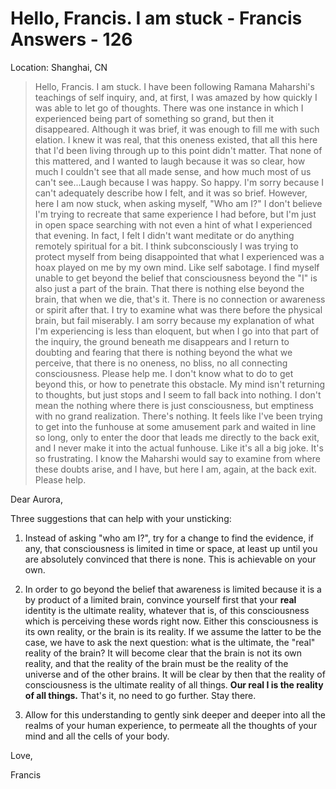 # Hello, Francis. I am stuck - Francis Answers - 126

Location: Shanghai, CN

>Hello, Francis. I am stuck. I have been following Ramana Maharshi's teachings of self inquiry, and, at first, I was amazed by how quickly I was able to let go of thoughts. There was one instance in which I experienced being part of something so grand, but then it disappeared. Although it was brief, it was enough to fill me with such elation. I knew it was real, that this oneness existed, that all this here that I'd been living through up to this point didn't matter. That none of this mattered, and I wanted to laugh because it was so clear, how much I couldn't see that all made sense, and how much most of us can't see...Laugh because I was happy. So happy. I'm sorry because I can't adequately describe how I felt, and it was so brief. However, here I am now stuck, when asking myself, "Who am I?" I don't believe I'm trying to recreate that same experience I had before, but I'm just in open space searching with not even a hint of what I experienced that evening. In fact, I felt I didn't want meditate or do anything remotely spiritual for a bit. I think subconsciously I was trying to protect myself from being disappointed that what I experienced was a hoax played on me by my own mind. Like self sabotage. I find myself unable to get beyond the belief that consciousness beyond the "I" is also just a part of the brain. That there is nothing else beyond the brain, that when we die, that's it. There is no connection or awareness or spirit after that. I try to examine what was there before the physical brain, but fail miserably. I am sorry because my explanation of what I'm experiencing is less than eloquent, but when I go into that part of the inquiry, the ground beneath me disappears and I return to doubting and fearing that there is nothing beyond the what we perceive, that there is no oneness, no bliss, no all connecting consciousness. Please help me. I don't know what to do to get beyond this, or how to penetrate this obstacle. My mind isn't returning to thoughts, but just stops and I seem to fall back into nothing. I don't mean the nothing where there is just consciousness, but emptiness with no grand realization. There's nothing. It feels like I've been trying to get into the funhouse at some amusement park and waited in line so long, only to enter the door that leads me directly to the back exit, and I never make it into the actual funhouse. Like it's all a big joke. It's so frustrating. I know the Maharshi would say to examine from where these doubts arise, and I have, but here I am, again, at the back exit. Please help.

Dear Aurora,

Three suggestions that can help with your unsticking:

1. Instead of asking "who am I?", try for a change to find the evidence, if any, that consciousness is limited in time or space, at least up until you are absolutely convinced that there is none. This is achievable on your own.

2. In order to go beyond the belief that awareness is limited because it is a by product of a limited brain, convince yourself first that your **real** identity is the ultimate reality, whatever that is, of this consciousness which is perceiving these words right now. Either this consciousness is its own reality, or the brain is its reality. If we assume the latter to be the case, we have to ask the next question: what is the ultimate, the "real" reality of the brain? It will become clear that the brain is not its own reality, and that the reality of the brain must be the reality of the universe and of the other brains. It will be clear by then that the reality of consciousness is the ultimate reality of all things. **Our real I is the reality of all things.** That's it, no need to go further. Stay there.

3. Allow for this understanding to gently sink deeper and deeper into all the realms of your human experience, to permeate all the thoughts of your mind and all the cells of your body.

Love,

Francis